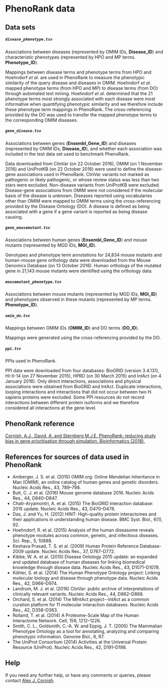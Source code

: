 PhenoRank data
=====================


Data sets
----------

##### `disease_phenotype.tsv`
Associations between diseases (represented by OMIM IDs, **Disease_ID**) and characteristic phenotypes (represented by HPO and MP terms. **Phenotype_ID**).

Mappings between disease terms and phenotype terms from HPO and Hoehndorf *et al*. are used in PhenoRank to measure the phenotypic similarity of the query disease and diseases in OMIM. Hoehndorf *et al*. mapped phenotype terms (from HPO and MP) to disease terms (from DO) through automated text mining. Hoehndorf *et al*. determined that the 21 phenotype terms most strongly associated with each disease were most informative when quantifying phenotypic similarity and we therefore include these phenotype term mappings in PhenoRank. The cross-referencing provided by the DO was used to transfer the mapped phenotype terms to the corresponding OMIM diseases. 


##### `gene_disease.tsv`
Associations between genes (**Ensembl_Gene_ID**) and diseases (represented by OMIM IDs, **Disease_ID**), and whether each association was included in the test data set used to benchmark PhenoRank. 

Data downloaded from ClinVar (on 22 October 2016), OMIM (on 1 November 2016) and UniProtKB (on 22 October 2016) were used to define the disease-gene associations used in PhenoRank. ClinVar variants not marked as pathogenic or likely pathogenic, or whose review status was less than two stars were excluded. Non-disease variants from UniProtKB were excluded. Disease-gene associations from OMIM were not considered if the molecular basis of the disease is unknown. Diseases reported using vocabularies other than OMIM were mapped to OMIM terms using the cross-referencing provided by the Disease Ontology (DO). A disease is defined as being associated with a gene if a gene variant is reported as being disease causing.


##### `gene_mousemutant.tsv`
Associations between human genes (**Ensembl_Gene_ID**) and mouse mutants (represented by MGD IDs, **MGI_ID**).

Genotypes and phenotype term annotations for 24,834 mouse mutants and human-mouse gene orthology data were downloaded from the Mouse Genomics Database (on 13 October 2016). Human orthologs of the mutated gene in 21,143 mouse mutants were identified using the orthology data.


##### `mousemutant_phenotype.tsv`
Associations between mouse mutants (represented by MGD IDs, **MGI_ID**) and phenotypes observed in these mutants (represented by MP terms. **Phenotype_ID**).


##### `omim_do.tsv`
Mappings between OMIM IDs (**OMIM_ID**) and DO terms (**DO_ID**).

Mappings were generated using the cross-referencing provided by the DO. 


##### `ppi.tsv`
PPIs used in PhenoRank. 

PPI data were downloaded from four databases: BioGRID (version 3.4.131), HI-II-14 (on 27 November 2015), HPRD (on 30 March 2015) and IntAct (on 4 January 2016). Only direct interactions, associations and physical associations were obtained from BioGRID and IntAct. Duplicate interactions, looping interactions and interactions that did not occur between two H. sapiens proteins were excluded. Some PPI resources do not record interactions between different protein isoforms and we therefore considered all interactions at the gene level. 



PhenoRank reference
----------
[Cornish, A.J., David, A. and Sternberg M.J.E. PhenoRank: reducing study bias in gene prioritisation through simulation. Bioinformatics (2018).][2] 



References for sources of data used in PhenoRank
----------
- Amberger, J. S. et al. (2015) OMIM.org: Online Mendelian Inheritance in Man (OMIM), an online catalog of human genes and genetic disorders. Nucleic Acids Res., 43, 789–798.
- Bult, C. J. et al. (2016) Mouse genome database 2016. Nucleic Acids Res., 44, D840–D847.
- Chatr-Aryamontri, A. et al. (2015) The BioGRID interaction database: 2015 update. Nucleic Acids Res., 43, D470–D478.
- Das, J. and Yu, H. (2012) HINT: High-quality protein interactomes and their applications in understanding human disease. BMC Syst. Biol., 6(1), 92.
- Hoehndorf, R. et al. (2015) Analysis of the human diseasome reveals phenotype modules across common, genetic, and infectious diseases. Sci. Rep., 5, 10888.
- Keshava Prasad, T. S. et al. (2009) Human Protein Reference Database-2009 update. Nucleic Acids Res., 37, D767–D772.
- Kibbe, W. A. et al. (2015) Disease Ontology 2015 update: an expanded and updated database of human diseases for linking biomedical knowledge through disease data. Nucleic Acids Res., 43, D1071–D1078.
- Köhler, S. et al. (2014) The Human Phenotype Ontology project: Linking molecular biology and disease through phenotype data. Nucleic Acids Res., 42, D966–D974.
- Landrum, M. J. et al. (2016) ClinVar: public archive of interpretations of clinically relevant variants. Nucleic Acids Res., 44, D862–D868.
- Orchard, S. et al. (2014) The MIntAct project--IntAct as a common curation platform for 11 molecular interaction databases. Nucleic Acids Res., 42, D358–D363.
- Rolland, T. et al. (2014) A Proteome-Scale Map of the Human Interactome Network. Cell, 159, 1212–1226.
- Smith, C. L., Goldsmith, C.-A. W. and Eppig, J. T. (2005) The Mammalian Phenotype Ontology as a tool for annotating, analyzing and comparing phenotypic information. Genome Biol., 6, R7.
- The UniProt Consortium (2014) Activities at the Universal Protein Resource (UniProt). Nucleic Acids Res., 42, D191–D198.



Help
----------
If you need any further help, or have any comments or queries, please contact [Alex J. Cornish][1].

[1]: http://alexjcornish.com/
[2]: https://doi.org/10.1093/bioinformatics/bty028
